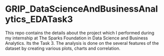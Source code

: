 # GRIP_DataScienceAndBusinessAnalytics_EDATask3
This repo contains the details about the project which I performed during my internship at The Sparks Foundation in Data Science and Business Analytics. Its the Task 3. The analysis is done on the several features of the dataset by creating various plots, charts and correlation.

